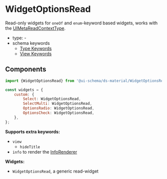 # WidgetOptionsRead

Read-only widgets for `oneOf` and `enum`-keyword based widgets, works with the [UIMetaReadContextType](/docs/core-meta#read-context).

- type: -
- schema keywords
    - [Type Keywords](/docs/schema#type-string)
    - [View Keywords](/docs/schema#view-keyword)

## Components

```js
import {WidgetOptionsRead} from '@ui-schema/ds-material/WidgetOptionsRead'

const widgets = {
    custom: {
        Select: WidgetOptionsRead,
        SelectMulti: WidgetOptionsRead,
        OptionsRadio: WidgetOptionsRead,
        OptionsCheck: WidgetOptionsRead,
    },
};
```

**Supports extra keywords:**

- `view`
    - `hideTitle`
- `info` to render the [InfoRenderer](/docs/ds-material/Component/InfoRenderer)

**Widgets:**

- `WidgetOptionsRead`, a generic read-widget
